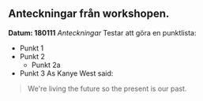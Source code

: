 ## Anteckningar från workshopen.
__Datum: 180111__
_Anteckningar_
Testar att göra en punktlista:
* Punkt 1
* Punkt 2
  * Punkt 2a
* Punkt 3
As Kanye West said:

> We're living the future so
> the present is our past.
